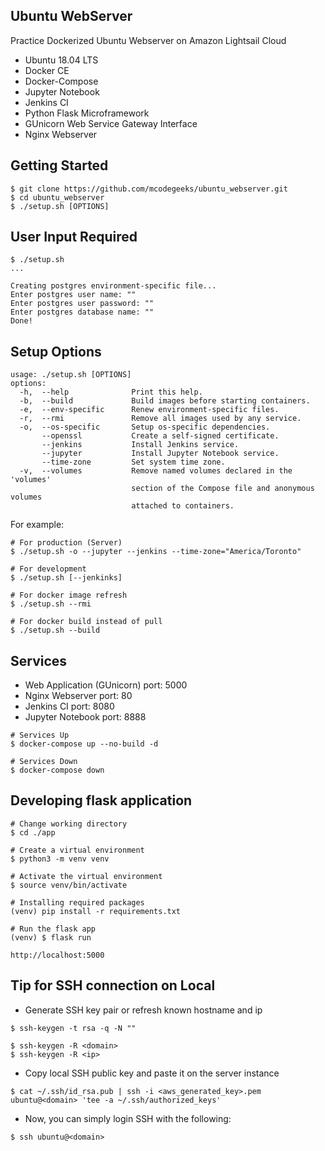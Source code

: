 ## Ubuntu WebServer
Practice Dockerized Ubuntu Webserver on Amazon Lightsail Cloud
* Ubuntu 18.04 LTS
* Docker CE
* Docker-Compose
* Jupyter Notebook
* Jenkins CI
* Python Flask Microframework
* GUnicorn Web Service Gateway Interface
* Nginx Webserver

## Getting Started
```
$ git clone https://github.com/mcodegeeks/ubuntu_webserver.git
$ cd ubuntu_webserver
$ ./setup.sh [OPTIONS]
```

## User Input Required
```
$ ./setup.sh
...

Creating postgres environment-specific file...
Enter postgres user name: ""
Enter postgres user password: ""
Enter postgres database name: ""
Done!
```

## Setup Options
```
usage: ./setup.sh [OPTIONS]
options:
  -h,  --help              Print this help.
  -b,  --build             Build images before starting containers.
  -e,  --env-specific      Renew environment-specific files.  
  -r,  --rmi               Remove all images used by any service.
  -o,  --os-specific       Setup os-specific dependencies.
       --openssl           Create a self-signed certificate.
       --jenkins           Install Jenkins service.
       --jupyter           Install Jupyter Notebook service.
       --time-zone         Set system time zone.
  -v,  --volumes           Remove named volumes declared in the 'volumes'
                           section of the Compose file and anonymous volumes
                           attached to containers.
```

For example:
```
# For production (Server)
$ ./setup.sh -o --jupyter --jenkins --time-zone="America/Toronto"

# For development
$ ./setup.sh [--jenkinks]

# For docker image refresh
$ ./setup.sh --rmi

# For docker build instead of pull
$ ./setup.sh --build
```

## Services
* Web Application (GUnicorn) port: 5000
* Nginx Webserver port: 80
* Jenkins CI port: 8080
* Jupyter Notebook port: 8888

```
# Services Up
$ docker-compose up --no-build -d

# Services Down
$ docker-compose down
```

## Developing flask application
```
# Change working directory
$ cd ./app

# Create a virtual environment
$ python3 -m venv venv 

# Activate the virtual environment
$ source venv/bin/activate

# Installing required packages
(venv) pip install -r requirements.txt

# Run the flask app
(venv) $ flask run
```
```
http://localhost:5000
```

## Tip for SSH connection on Local
- Generate SSH key pair or refresh known hostname and ip
```
$ ssh-keygen -t rsa -q -N ""
```
```
$ ssh-keygen -R <domain>
$ ssh-keygen -R <ip>
```
- Copy local SSH public key and paste it on the server instance 
```
$ cat ~/.ssh/id_rsa.pub | ssh -i <aws_generated_key>.pem ubuntu@<domain> 'tee -a ~/.ssh/authorized_keys'
```
- Now, you can simply login SSH with the following:
```
$ ssh ubuntu@<domain>
```
